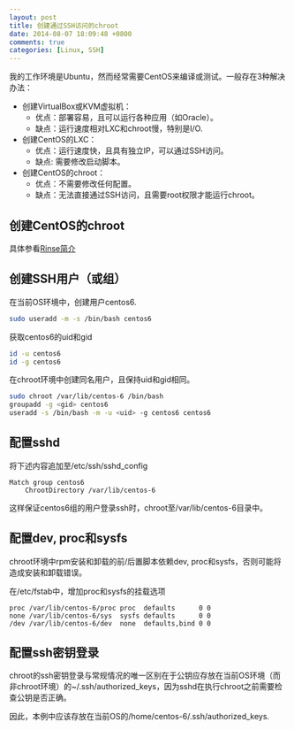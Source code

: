 ```yaml
---
layout: post
title: 创建通过SSH访问的chroot
date: 2014-08-07 18:09:48 +0800
comments: true
categories: [Linux, SSH]
---
```


我的工作环境是Ubuntu，然而经常需要CentOS来编译或测试。一般存在3种解决办法：

* 创建VirtualBox或KVM虚拟机：
	* 优点：部署容易，且可以运行各种应用（如Oracle）。
	* 缺点：运行速度相对LXC和chroot慢，特别是I/O.
* 创建CentOS的LXC：
	* 优点：运行速度快，且具有独立IP，可以通过SSH访问。
	* 缺点: 需要修改启动脚本。
* 创建CentOS的chroot：
	* 优点：不需要修改任何配置。
	* 缺点：无法直接通过SSH访问，且需要root权限才能运行chroot。

## 创建CentOS的chroot ##

具体参看[Rinse简介](/blog/2014/07/15/rinse-tutorial/)

## 创建SSH用户（或组） ##

在当前OS环境中，创建用户centos6.

```sh
sudo useradd -m -s /bin/bash centos6
```

获取centos6的uid和gid

```sh
id -u centos6
id -g centos6
```

在chroot环境中创建同名用户，且保持uid和gid相同。

```sh
sudo chroot /var/lib/centos-6 /bin/bash
groupadd -g <gid> centos6
useradd -s /bin/bash -m -u <uid> -g centos6 centos6
```

## 配置sshd ##

将下述内容追加至/etc/ssh/sshd_config

```
Match group centos6
	ChrootDirectory /var/lib/centos-6
```

这样保证centos6组的用户登录ssh时，chroot至/var/lib/centos-6目录中。

## 配置dev, proc和sysfs ##

chroot环境中rpm安装和卸载的前/后置脚本依赖dev, proc和sysfs，否则可能将造成安装和卸载错误。

在/etc/fstab中，增加proc和sysfs的挂载选项

```
proc /var/lib/centos-6/proc proc  defaults      0 0
none /var/lib/centos-6/sys  sysfs defaults      0 0
/dev /var/lib/centos-6/dev  none  defaults,bind 0 0
```

## 配置ssh密钥登录 ##

chroot的ssh密钥登录与常规情况的唯一区别在于公钥应存放在当前OS环境（而非chroot环境）的~/.ssh/authorized_keys，因为sshd在执行chroot之前需要检查公钥是否正确。

因此，本例中应该存放在当前OS的/home/centos-6/.ssh/authorized_keys.
